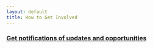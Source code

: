 ```yaml
---
layout: default
title: How to Get Involved
---
```


### [Get notifications of updates and opportunities](signup.html)

